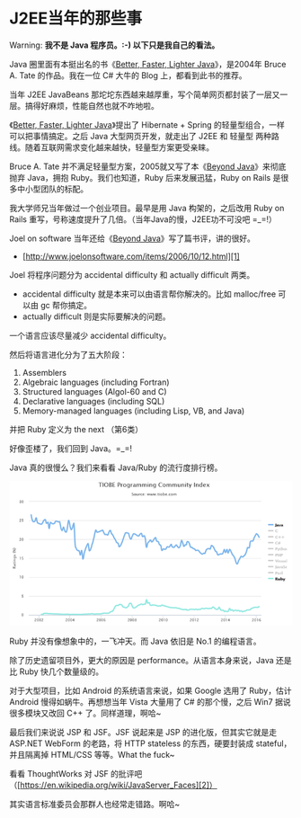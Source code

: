 # J2EE当年的那些事

Warning: **我不是 Java 程序员。:-) 以下只是我自己的看法。**

Java 圈里面有本挺出名的书《[Better, Faster, Lighter Java][3]》，是2004年 Bruce A. Tate 的作品。我在一位 C# 大牛的 Blog 上，都看到此书的推荐。

当年 J2EE JavaBeans 那坨坨东西越来越厚重，写个简单网页都封装了一层又一层。搞得好麻烦，性能自然也就不咋地啦。

《[Better, Faster, Lighter Java][3]》提出了 Hibernate + Spring 的轻量型组合，一样可以把事情搞定。之后 Java 大型网页开发，就走出了 J2EE 和 轻量型 两种路线。随着互联网需求变化越来越快，轻量型方案更受亲睐。

Bruce A. Tate 并不满足轻量型方案，2005就又写了本《[Beyond Java][4]》来彻底抛弃 Java，拥抱 Ruby。我们也知道，Ruby 后来发展迅猛，Ruby on Rails 是很多中小型团队的标配。

我大学师兄当年做过一个创业项目。最早是用 Java 构架的，之后改用 Ruby on Rails 重写，号称速度提升了几倍。（当年Java的慢，J2EE功不可没吧 =_=!）

Joel on software 当年还给《[Beyond Java][4]》写了篇书评，讲的很好。

 * [http://www.joelonsoftware.com/items/2006/10/12.html][1]

Joel 将程序问题分为 accidental difficulty 和 actually difficult 两类。

 * accidental difficulty 就是本来可以由语言帮你解决的。比如 malloc/free 可以由 gc 帮你搞定。
 * actually difficult 则是实际要解决的问题。

一个语言应该尽量减少 accidental difficulty。

然后将语言进化分为了五大阶段：

 1. Assemblers
 2. Algebraic languages (including Fortran)
 3. Structured languages (Algol-60 and C)
 4. Declarative languages (including SQL)
 5. Memory-managed languages (including Lisp, VB, and Java)

并把 Ruby 定义为 the next （第6类）

好像歪楼了，我们回到 Java。=_=!

Java 真的很慢么？我们来看看 Java/Ruby 的流行度排行榜。

![](2016_04_08_j2ee_is_slow/java_trends.png)

Ruby 并没有像想象中的，一飞冲天。而 Java 依旧是 No.1 的编程语言。

除了历史遗留项目外，更大的原因是 performance。从语言本身来说，Java 还是比 Ruby 快几个数量级的。

对于大型项目，比如 Android 的系统语言来说，如果 Google 选用了 Ruby，估计 Android 慢得如蜗牛。再想想当年 Vista 大量用了 C# 的那个慢，之后 Win7 据说很多模块又改回 C++ 了。同样道理，啊哈~

最后我们来说说 JSP 和 JSF。JSF 说起来是 JSP 的进化版，但其实它就是走 ASP.NET WebForm 的老路，将 HTTP stateless 的东西，硬要封装成 stateful，并且隔离掉 HTML/CSS 等等。What the fuck~

看看 ThoughtWorks 对 JSF 的批评吧（[https://en.wikipedia.org/wiki/JavaServer_Faces][2]）

其实语言标准委员会那群人也经常走错路。啊哈~


[1]:http://www.joelonsoftware.com/items/2006/10/12.html
[2]:https://en.wikipedia.org/wiki/JavaServer_Faces
[3]:https://book.douban.com/subject/1432807/
[4]:https://book.douban.com/subject/1432808/
